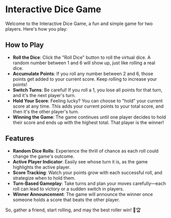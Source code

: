 # Interactive Dice Game

Welcome to the Interactive Dice Game, a fun and simple game for two players. Here's how you play:

## How to Play
- **Roll the Dice**: Click the "Roll Dice" button to roll the virtual dice. A random number between 1 and 6 will show up, just like rolling a real dice.
- **Accumulate Points**: If you roll any number between 2 and 6, those points get added to your current score. Keep rolling to increase your points!
- **Switch Turns**: Be careful! If you roll a 1, you lose all points for that turn, and it's the next player's turn.
- **Hold Your Score**: Feeling lucky? You can choose to "hold" your current score at any time. This adds your current points to your total score, and then it's the other player's turn.
- **Winning the Game**: The game continues until one player decides to hold their score and ends up with the highest total. That player is the winner!

## Features
- **Random Dice Rolls**: Experience the thrill of chance as each roll could change the game's outcome.
- **Active Player Indicator**: Easily see whose turn it is, as the game highlights the active player.
- **Score Tracking**: Watch your points grow with each successful roll, and strategize when to hold them.
- **Turn-Based Gameplay**: Take turns and plan your moves carefully—each roll can lead to victory or a sudden switch in players.
- **Winner Announcement**: The game will announce the winner once someone holds a score that beats the other player.

So, gather a friend, start rolling, and may the best roller win! 🎲🏆
